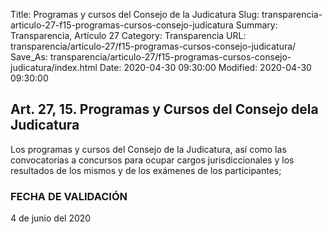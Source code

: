 Title: Programas y cursos del Consejo de la Judicatura
Slug: transparencia-articulo-27-f15-programas-cursos-consejo-judicatura
Summary: Transparencia, Artículo 27
Category: Transparencia
URL: transparencia/articulo-27/f15-programas-cursos-consejo-judicatura/
Save_As: transparencia/articulo-27/f15-programas-cursos-consejo-judicatura/index.html
Date: 2020-04-30 09:30:00
Modified: 2020-04-30 09:30:00


## Art. 27, 15. Programas y Cursos del Consejo dela Judicatura 

Los programas y cursos del Consejo de la Judicatura, así como las convocatorias a concursos para ocupar cargos jurisdiccionales y los resultados de los mismos y de los exámenes de los participantes;

### FECHA DE VALIDACIÓN

4 de junio del 2020


